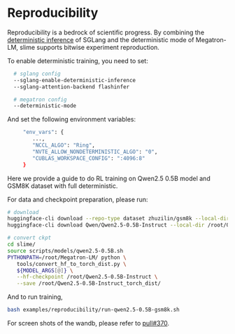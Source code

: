 # Reproducibility

Reproducibility is a bedrock of scientific progress. By combining the [deterministic inference](https://lmsys.org/blog/2025-09-22-sglang-deterministic/) of SGLang and the deterministic mode of Megatron-LM, slime supports bitwise experiment reproduction.

To enable deterministic training, you need to set:
```bash
  # sglang config
  --sglang-enable-deterministic-inference
  --sglang-attention-backend flashinfer

  # megatron config
  --deterministic-mode
```

And set the following environment variables:

```bash
     "env_vars": {
        ...,
        "NCCL_ALGO": "Ring",
        "NVTE_ALLOW_NONDETERMINISTIC_ALGO": "0",
        "CUBLAS_WORKSPACE_CONFIG": ":4096:8"
     }
```

Here we provide a guide to do RL training on Qwen2.5 0.5B model and GSM8K dataset with full deterministic.

For data and checkpoint preparation, please run:

```bash
# download
huggingface-cli download --repo-type dataset zhuzilin/gsm8k --local-dir /root/gsm8k
huggingface-cli download Qwen/Qwen2.5-0.5B-Instruct --local-dir /root/Qwen2.5-0.5B-Instruct

# convert ckpt
cd slime/
source scripts/models/qwen2.5-0.5B.sh
PYTHONPATH=/root/Megatron-LM/ python \
   tools/convert_hf_to_torch_dist.py \
   ${MODEL_ARGS[@]} \
   --hf-checkpoint /root/Qwen2.5-0.5B-Instruct \
   --save /root/Qwen2.5-0.5B-Instruct_torch_dist/
```

And to run training,

```bash
bash examples/reproducibility/run-qwen2.5-0.5B-gsm8k.sh
```

For screen shots of the wandb, please refer to [pull#370](https://github.com/THUDM/slime/pull/370).
